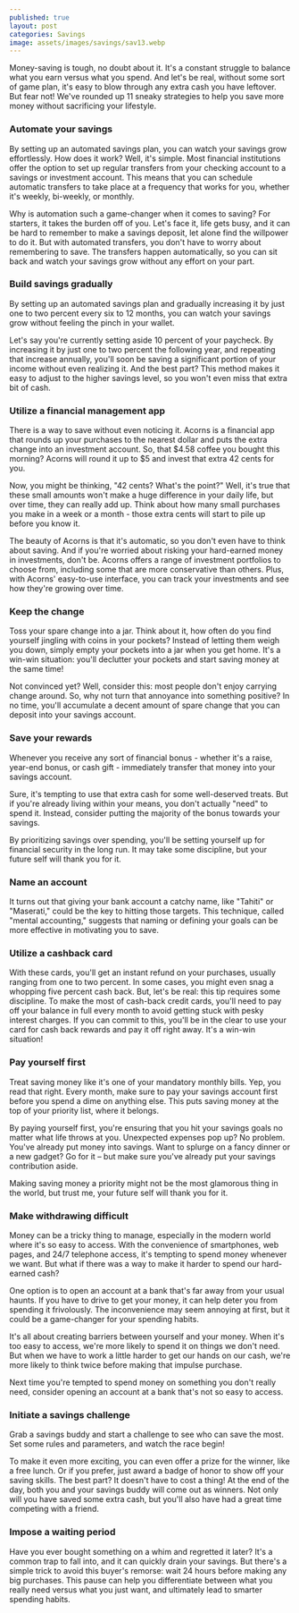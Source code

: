 ```yaml
---
published: true
layout: post
categories: Savings
image: assets/images/savings/sav13.webp
---
```


Money-saving is tough, no doubt about it. It's a constant struggle to balance what you earn versus what you spend. And let's be real, without some sort of game plan, it's easy to blow through any extra cash you have leftover. But fear not! We've rounded up 11 sneaky strategies to help you save more money without sacrificing your lifestyle.

### Automate your savings
By setting up an automated savings plan, you can watch your savings grow effortlessly. How does it work? Well, it's simple. Most financial institutions offer the option to set up regular transfers from your checking account to a savings or investment account. This means that you can schedule automatic transfers to take place at a frequency that works for you, whether it's weekly, bi-weekly, or monthly.

Why is automation such a game-changer when it comes to saving? For starters, it takes the burden off of you. Let's face it, life gets busy, and it can be hard to remember to make a savings deposit, let alone find the willpower to do it. But with automated transfers, you don't have to worry about remembering to save. The transfers happen automatically, so you can sit back and watch your savings grow without any effort on your part.

### Build savings gradually
By setting up an automated savings plan and gradually increasing it by just one to two percent every six to 12 months, you can watch your savings grow without feeling the pinch in your wallet.

Let's say you're currently setting aside 10 percent of your paycheck. By increasing it by just one to two percent the following year, and repeating that increase annually, you'll soon be saving a significant portion of your income without even realizing it. And the best part? This method makes it easy to adjust to the higher savings level, so you won't even miss that extra bit of cash.

### Utilize a financial management app
There is a way to save without even noticing it. Acorns is a financial app that rounds up your purchases to the nearest dollar and puts the extra change into an investment account. So, that $4.58 coffee you bought this morning? Acorns will round it up to $5 and invest that extra 42 cents for you.

Now, you might be thinking, "42 cents? What's the point?" Well, it's true that these small amounts won't make a huge difference in your daily life, but over time, they can really add up. Think about how many small purchases you make in a week or a month - those extra cents will start to pile up before you know it.

The beauty of Acorns is that it's automatic, so you don't even have to think about saving. And if you're worried about risking your hard-earned money in investments, don't be. Acorns offers a range of investment portfolios to choose from, including some that are more conservative than others. Plus, with Acorns' easy-to-use interface, you can track your investments and see how they're growing over time.


### Keep the change
Toss your spare change into a jar. Think about it, how often do you find yourself jingling with coins in your pockets? Instead of letting them weigh you down, simply empty your pockets into a jar when you get home. It's a win-win situation: you'll declutter your pockets and start saving money at the same time!

Not convinced yet? Well, consider this: most people don't enjoy carrying change around. So, why not turn that annoyance into something positive? In no time, you'll accumulate a decent amount of spare change that you can deposit into your savings account.

### Save your rewards
Whenever you receive any sort of financial bonus - whether it's a raise, year-end bonus, or cash gift - immediately transfer that money into your savings account.

Sure, it's tempting to use that extra cash for some well-deserved treats. But if you're already living within your means, you don't actually "need" to spend it. Instead, consider putting the majority of the bonus towards your savings.

By prioritizing savings over spending, you'll be setting yourself up for financial security in the long run. It may take some discipline, but your future self will thank you for it.

### Name an account
It turns out that giving your bank account a catchy name, like "Tahiti" or "Maserati," could be the key to hitting those targets. This technique, called "mental accounting," suggests that naming or defining your goals can be more effective in motivating you to save.

### Utilize a cashback card
With these cards, you'll get an instant refund on your purchases, usually ranging from one to two percent. In some cases, you might even snag a whopping five percent cash back.
But, let's be real: this tip requires some discipline. To make the most of cash-back credit cards, you'll need to pay off your balance in full every month to avoid getting stuck with pesky interest charges. If you can commit to this, you'll be in the clear to use your card for cash back rewards and pay it off right away. It's a win-win situation!

### Pay yourself first
Treat saving money like it's one of your mandatory monthly bills. Yep, you read that right. Every month, make sure to pay your savings account first before you spend a dime on anything else. This puts saving money at the top of your priority list, where it belongs.

By paying yourself first, you're ensuring that you hit your savings goals no matter what life throws at you. Unexpected expenses pop up? No problem. You've already put money into savings. Want to splurge on a fancy dinner or a new gadget? Go for it – but make sure you've already put your savings contribution aside.

Making saving money a priority might not be the most glamorous thing in the world, but trust me, your future self will thank you for it.

### Make withdrawing difficult
Money can be a tricky thing to manage, especially in the modern world where it's so easy to access. With the convenience of smartphones, web pages, and 24/7 telephone access, it's tempting to spend money whenever we want. But what if there was a way to make it harder to spend our hard-earned cash?

One option is to open an account at a bank that's far away from your usual haunts. If you have to drive to get your money, it can help deter you from spending it frivolously. The inconvenience may seem annoying at first, but it could be a game-changer for your spending habits.

It's all about creating barriers between yourself and your money. When it's too easy to access, we're more likely to spend it on things we don't need. But when we have to work a little harder to get our hands on our cash, we're more likely to think twice before making that impulse purchase.

Next time you're tempted to spend money on something you don't really need, consider opening an account at a bank that's not so easy to access.

### Initiate a savings challenge
Grab a savings buddy and start a challenge to see who can save the most. Set some rules and parameters, and watch the race begin!

To make it even more exciting, you can even offer a prize for the winner, like a free lunch. Or if you prefer, just award a badge of honor to show off your saving skills. The best part? It doesn't have to cost a thing!
At the end of the day, both you and your savings buddy will come out as winners. Not only will you have saved some extra cash, but you'll also have had a great time competing with a friend.

### Impose a waiting period
Have you ever bought something on a whim and regretted it later? It's a common trap to fall into, and it can quickly drain your savings. But there's a simple trick to avoid this buyer's remorse: wait 24 hours before making any big purchases. This pause can help you differentiate between what you really need versus what you just want, and ultimately lead to smarter spending habits.
